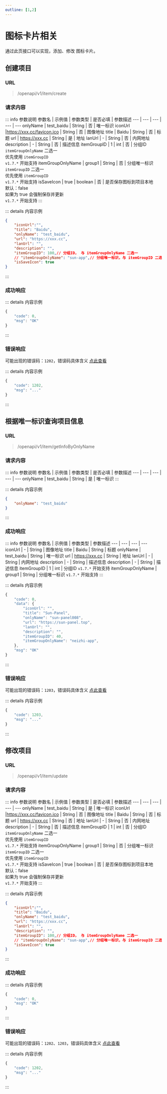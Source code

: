 ```yaml
---
outline: [1,2]
---
```


# 图标卡片相关
通过此页接口可以实现，添加、修改 图标卡片。 

## 创建项目

### URL
> /openapi/v1/item/create

### 请求内容

::: info 参数说明
参数名 | 示例值 | 参数类型 | 是否必填 | 参数描述
--- | --- | --- | --- | ---
onlyName | test_baidu | String | 否 | 唯一标识
iconUrl |https://xxx.cc/favicon.ico | String | 否 | 图像地址
title | Baidu | String | 否 | 标题
url | https://xxx.cc | String | 是 | 地址
lanUrl | - | String | 否 | 内网地址
description | - | String | 否 | 描述信息
itemGroupID | 1 | int | 否 | 分组ID <br> `itemGroupOnlyName` 二选一 <br> 优先使用 `itemGroupID` <br>`v1.7.*` 开始支持
itemGroupOnlyName | group1 | String | 否 | 分组唯一标识 <br> `itemGroupID` 二选一 <br> 优先使用 `itemGroupID` <br>`v1.7.*` 开始支持
isSaveIcon | true | boolean | 否 | 是否保存图标到项目本地 <br> 默认：false  <br> 如果为 true 会强制保存并更新 <br>`v1.7.*` 开始支持
:::

::: details 内容示例
```json
{
    "iconUrl":"",
    "title": "Baidu",
    "onlyName": "test_baidu",
    "url": "https://xxx.cc",
    "lanUrl": "",
    "description": "",
    "itemGroupID": 100,// 分组ID， 与 itemGroupOnlyName 二选一
    // "itemGroupOnlyName": "sun-app",// 分组唯一标识，与 itemGroupID 二选一
    "isSaveIcon": true
}
```
:::

### 成功响应

::: details 内容示例
```javascript
{
    "code": 0,
    "msg": "OK"
}
```
:::

### 错误响应

可能出现的错误码：`1202`，错误码具体含义 [点此查看](./error_code.md)

::: details 内容示例
```javascript
{
    "code": 1202, 
    "msg": "..."
}
```
:::

## 根据唯一标识查询项目信息

### URL
> /openapi/v1/item/getInfoByOnlyName

### 请求内容

::: info 参数说明
参数名 | 示例值 | 参数类型 | 是否必填 | 参数描述
--- | --- | --- | --- | ---
onlyName | test_baidu | String | 是 | 唯一标识
:::

::: details 内容示例
```json
{
    "onlyName": "test_baidu"
}
```
:::


### 成功响应

::: info 参数说明
参数名 | 示例值 | 参数类型 | 参数描述
--- | --- | --- | ---
iconUrl | - | String | 图像地址
title | Baidu | String |  标题
onlyName | test_baidu | String | 唯一标识
url | https://xxx.cc | String |  地址
lanUrl | - | String | 内网地址
description | - | String |  描述信息
description | - | String |  描述信息
itemGroupID | 1 | int | 分组ID `v1.7.*` 开始支持
itemGroupOnlyName | group1 | String | 分组唯一标识 `v1.7.*` 开始支持
:::


::: details 内容示例
```javascript
{
    "code": 0,
    "data": {
        "iconUrl": "",
		"title": "Sun-Panel",
		"onlyName": "sun-panel008",
		"url": "https://sun-panel.top",
		"lanUrl": "",
		"description": "",
		"itemGroupID": 40,
		"itemGroupOnlyName": "neizhi-app",
    },
    "msg": "OK"
}
```
:::


### 错误响应

可能出现的错误码：`1203`，错误码具体含义 [点此查看](./error_code.md)

::: details 内容示例
```javascript
{
    "code": 1203,
    "msg": "..."
}
```
:::



## 修改项目

### URL
> /openapi/v1/item/update

### 请求内容

::: info 参数说明
参数名 | 示例值 | 参数类型 | 是否必填 | 参数描述
--- | --- | --- | --- | ---
onlyName | test_baidu | String | 是 | 唯一标识
iconUrl |https://xxx.cc/favicon.ico | String | 否 | 图像地址
title | Baidu | String | 否 | 标题
url | https://xxx.cc | String | 否 | 地址
lanUrl | - | String | 否 | 内网地址
description | - | String | 否 | 描述信息
itemGroupID | 1 | int | 否 | 分组ID <br> `itemGroupOnlyName` 二选一 <br> 优先使用 `itemGroupID` <br>`v1.7.*` 开始支持
itemGroupOnlyName | group1 | String | 否 | 分组唯一标识 <br> `itemGroupID` 二选一 <br> 优先使用 `itemGroupID` <br>`v1.7.*` 开始支持
isSaveIcon | true | boolean | 否 | 是否保存图标到项目本地 <br> 默认：false  <br> 如果为 true 会强制保存并更新 <br>`v1.7.*` 开始支持
:::

::: details 内容示例
```json
{
    "iconUrl":"",
    "title": "Baidu",
    "onlyName": "test_baidu",
    "url": "https://xxx.cc",
    "lanUrl": "",
    "description": "",
    "itemGroupID": 100,// 分组ID， 与 itemGroupOnlyName 二选一
    // "itemGroupOnlyName": "sun-app",// 分组唯一标识，与 itemGroupID 二选一
    "isSaveIcon": true
}
```
:::

### 成功响应

::: details 内容示例
```javascript
{
    "code": 0,
    "msg": "OK"
}
```
:::
### 错误响应

可能出现的错误码：`1202`、`1203`，错误码具体含义 [点此查看](./error_code.md)

::: details 内容示例
```javascript
{
    "code": 1202, 
    "msg": "..."
}
```
:::